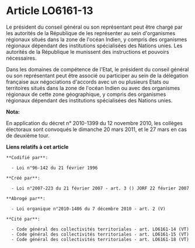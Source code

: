 # Article LO6161-13

Le président du conseil général ou son représentant peut être chargé par les autorités de la République de les représenter au
sein d'organismes régionaux situés dans la zone de l'océan Indien, y compris des organismes régionaux dépendant des
institutions spécialisées des Nations unies. Les autorités de la République le munissent des instructions et pouvoirs
nécessaires.

Dans les domaines de compétence de l'Etat, le président du conseil général ou son représentant peut être associé ou
participer au sein de la délégation française aux négociations d'accords avec un ou plusieurs Etats ou territoires situés
dans la zone de l'océan Indien ou avec des organismes régionaux de cette zone géographique, y compris des organismes
régionaux dépendant des institutions spécialisées des Nations unies.

**Nota:**

En application du décret n° 2010-1399 du 12 novembre 2010, les collèges électoraux sont convoqués le dimanche 20 mars 2011,
et le 27 mars en cas de deuxième tour.

**Liens relatifs à cet article**

	**Codifié par**:

	  - Loi n°96-142 du 21 février 1996

	**Créé par**:

	  - Loi n°2007-223 du 21 février 2007 - art. 3 () JORF 22 février 2007

	**Abrogé par**:

	  - Loi organique n°2010-1486 du 7 décembre 2010 - art. 2 (V)

	**Cité par**:

	  - Code général des collectivités territoriales - art. LO6161-14 (VT)
	  - Code général des collectivités territoriales - art. LO6161-15 (VT)
	  - Code général des collectivités territoriales - art. LO6161-18 (VT)
